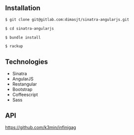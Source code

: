 ## Installation

```bash
$ git clone git@gitlab.com:dimasjt/sinatra-angularjs.git

$ cd sinatra-angularjs

$ bundle install

$ rackup

```

## Technologies

- Sinatra
- AngularJS
- Restangular
- Bootstrap
- Coffeescript
- Sass



## API

https://github.com/k3min/infinigag
